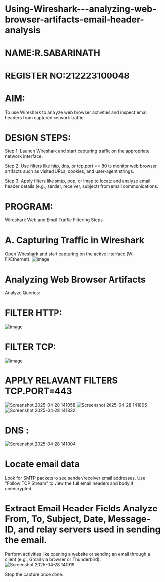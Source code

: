 # Using-Wireshark---analyzing-web-browser-artifacts-email-header-analysis
# NAME:R.SABARINATH
# REGISTER NO:212223100048

# AIM:
To use Wireshark to analyze web browser activities and inspect email headers from captured network traffic.

# DESIGN STEPS:
Step 1:
Launch Wireshark and start capturing traffic on the appropriate network interface.

Step 2:
Use filters like http, dns, or tcp.port == 80 to monitor web browser artifacts such as visited URLs, cookies, and user-agent strings.

Step 3:
Apply filters like smtp, pop, or imap to locate and analyze email header details (e.g., sender, receiver, subject) from email communications.

# PROGRAM:
Wireshark Web and Email Traffic Filtering Steps

# A. Capturing Traffic in Wireshark
Open Wireshark and start capturing on the active interface (Wi- Fi/Ethernet).
![image](https://github.com/user-attachments/assets/ff840227-4fb1-4302-95b3-9d42dc0be528)

# Analyzing Web Browser Artifacts
Analyze Queries:
# FILTER HTTP:

![image](https://github.com/user-attachments/assets/da3033ec-490a-4464-8765-b0fadc31cecf)

# FILTER TCP:
![image](https://github.com/user-attachments/assets/a79eefcc-07b7-4cb2-9be6-2931d2ae6c56)

# APPLY RELAVANT FILTERS TCP.PORT=443
![Screenshot 2025-04-28 141058](https://github.com/user-attachments/assets/34a4cd95-76d4-4996-a955-f699871a6c09)
![Screenshot 2025-04-28 141805](https://github.com/user-attachments/assets/a9d08cdd-dc1b-458a-afda-b2fa6e931c91)
![Screenshot 2025-04-28 141832](https://github.com/user-attachments/assets/d38d82a1-b292-4390-b448-5a5f93304ad9)
# DNS :

![Screenshot 2025-04-28 141004](https://github.com/user-attachments/assets/a58fa0a4-3125-4ed2-a257-a84c122cc43a)

# Locate email data

Look for SMTP packets to see sender/receiver email addresses. Use "Follow TCP Stream" to view the full email headers and body if unencrypted.

# Extract Email Header Fields Analyze From, To, Subject, Date, Message-ID, and relay servers used in sending the email.
Perform activities like opening a website or sending an email through a client (e.g., Gmail via browser or Thunderbird).
![Screenshot 2025-04-28 141919](https://github.com/user-attachments/assets/836252c4-e1b0-44a8-9926-ac39e589e835)

Stop the capture once done.


